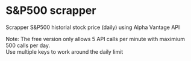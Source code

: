 # S&P500 scrapper

Scrapper S&P500 historial stock price (daily) using Alpha Vantage API

Note: 
The free version only allows  5 API calls per minute with maximium 500 calls per day.  
Use multiple keys to work around the daily limit
